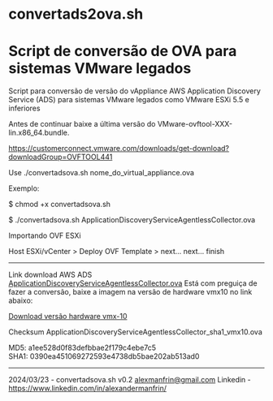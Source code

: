 # convertads2ova.sh

# Script de conversão de OVA para sistemas VMware legados

Script para conversão de versão do vAppliance AWS Application Discovery Service (ADS) para sistemas VMware legados como VMware ESXi 5.5 e inferiores

Antes de continuar baixe a última versão do VMware-ovftool-XXX-lin.x86_64.bundle.

  https://customerconnect.vmware.com/downloads/get-download?downloadGroup=OVFTOOL441

Use ./convertadsova.sh nome_do_virtual_appliance.ova

Exemplo:

  $ chmod +x convertadsova.sh

  $ ./convertadsova.sh ApplicationDiscoveryServiceAgentlessCollector.ova

Importando OVF ESXi

Host ESXi/vCenter > Deploy OVF Template > next... next... finish

________________________________________________________________________________________

Link download AWS ADS <a href="https://s3.us-west-2.amazonaws.com/aws.agentless.discovery.collector.bundle/releases/latest/ApplicationDiscoveryServiceAgentlessCollector.ova" target="_blank">ApplicationDiscoveryServiceAgentlessCollector.ova</a>
Está com preguiça de fazer a conversão, baixe a imagem na versão de hardware vmx10 no link abaixo:

<a href="https://hitssbr-my.sharepoint.com/:u:/r/personal/alexander_manfrin_globalhitss_com_br/Documents/ETICE_ZPE-ADS_Image/ApplicationDiscoveryServiceAgentlessCollector_sha1_vmx10.ova?csf=1&web=1&e=8gj8zT">Download versão hardware vmx-10</a>

Checksum ApplicationDiscoveryServiceAgentlessCollector_sha1_vmx10.ova

MD5: a1ee528d0f83defbbae2f179c4ebe7c5  
SHA1: 0390ea451069272593e4738db5bae202ab513ad0 

________________________________________________________________________________________

2024/03/23 - convertadsova.sh v0.2 <alexmanfrin@gmail.com>
Linkedin - https://www.linkedin.com/in/alexandermanfrin/



